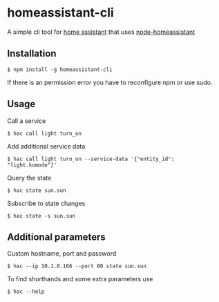 # homeassistant-cli

A simple cli tool for [home assistant](https://home-assistant.io/) that uses [node-homeassistant](https://github.com/Mawalu/node-homeassistant)

## Installation

```shell
$ npm install -g homeassistant-cli
```

If there is an permission error you have to reconfigure npm or use sudo.

## Usage

Call a service

```shell
$ hac call light turn_on
```

Add additional service data

```shell
$ hac call light turn_on --service-data '{"entity_id": "light.komode"}'
```

Query the state

```shell
$ hac state sun.sun
```

Subscribe to state changes

```shell
$ hac state -s sun.sun
```

## Additional parameters

Custom hostname, port and password

```shell
$ hac --ip 10.1.0.166 --port 80 state sun.sun
```

To find shorthands and some extra parameters use

```shell
$ hac --help
```

